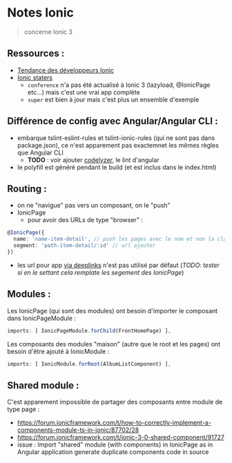 Notes Ionic
===========

> concerne Ionic 3

Ressources :
------------

* [Tendance des développeurs Ionic](https://ionicframework.com/survey/2017)
* [Ionic staters](https://ionicframework.com/docs/cli/starters.html)
  * `conference` n'a pas été actualisé à Ionic 3 (lazyload, @IonicPage etc...) mais c'est une vrai app complète
  * `super` est bien à jour mais c'est plus un ensemble d'exemple
  
Différence de config avec Angular/Angular CLI  :
------------------------------------------------

* embarque tslint-eslint-rules et tslint-ionic-rules (qui ne sont pas dans package.json), ce n'est apparement pas exactemnet les mêmes règles que Angular CLI
  * __TODO__ : voir ajouter [codelyzer](https://github.com/mgechev/codelyzer), le lint d'angular
* le polyfill est généré pendant le build (et est inclus dans le index.html)

Routing :
---------

* on ne "navigue" pas vers un composant, on le "push"
* IonicPage
  * pour avoir des URLs de type "browser" :
````ts
@IonicPage({
  name: 'name-item-detail', // push les pages avec le nom et non la classe
  segment: 'path-item-detail/:id' // url ajouter
})
````
  * les url pour app [via deeplinks](https://ionicframework.com/docs/native/deeplinks/) n'est pas utilisé par défaut (_TODO: tester si en le settant cela remplate les segement des IonicPage_)

Modules :
---------

Les IonicPage (qui sont des modules) ont besoin d'importer le composant dans IonicPageModule :

````ts
imports: [ IonicPageModule.forChild(FrontHomePage) ],
````

Les composants des modules "maison" (autre que le root et les pages) ont besoin d'être ajouté à IonicModule :

````ts
imports: [ IonicModule.forRoot(AlbumListComponent) ],
````

Shared module :
---------------

C'est apparement impossible de partager des composants entre module de type page :
* https://forum.ionicframework.com/t/how-to-correctly-implement-a-components-module-ts-in-ionic/87702/28
* https://forum.ionicframework.com/t/ionic-3-0-shared-component/91727
* issue : Import "shared" module (with components) in IonicPage as in Angular application generate duplicate components code in source
